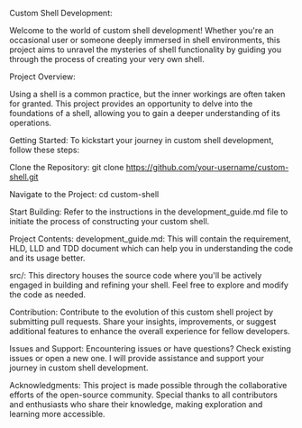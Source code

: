 Custom Shell Development:

Welcome to the world of custom shell development! Whether you're an occasional user or someone deeply immersed in shell environments, this project aims to unravel the mysteries of shell functionality by guiding you through the process of creating your very own shell.

Project Overview:

Using a shell is a common practice, but the inner workings are often taken for granted. This project provides an opportunity to delve into the foundations of a shell, allowing you to gain a deeper understanding of its operations.

Getting Started:
To kickstart your journey in custom shell development, follow these steps:

Clone the Repository:
git clone https://github.com/your-username/custom-shell.git

Navigate to the Project:
cd custom-shell

Start Building:
Refer to the instructions in the development_guide.md file to initiate the process of constructing your custom shell.

Project Contents:
development_guide.md: This will contain the requirement, HLD, LLD and TDD document which can help you in understanding the code and its usage better.

src/: This directory houses the source code where you'll be actively engaged in building and refining your shell. Feel free to explore and modify the code as needed.

Contribution:
Contribute to the evolution of this custom shell project by submitting pull requests. Share your insights, improvements, or suggest additional features to enhance the overall experience for fellow developers.

Issues and Support:
Encountering issues or have questions? Check existing issues or open a new one. I will provide assistance and support your journey in custom shell development.

Acknowledgments:
This project is made possible through the collaborative efforts of the open-source community. Special thanks to all contributors and enthusiasts who share their knowledge, making exploration and learning more accessible.

